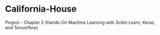 # California-House
Project - Chapter 2 (Hands-On Machine Learning with Scikit-Learn, Keras, and Tensorflow)

